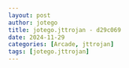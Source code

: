 ```yaml
---
layout: post
author: jotego
title: jotego.jttrojan - d29c069
date: 2024-11-29
categories: [Arcade, jttrojan]
tags: [jotego.jttrojan]
---
```


